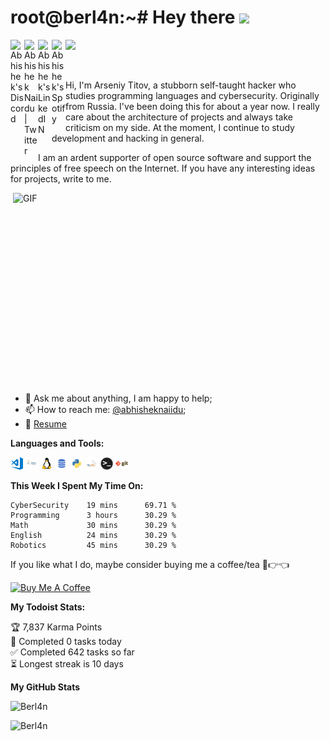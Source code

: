 # root@berl4n:~# Hey there <img src="https://media.giphy.com/media/hvRJCLFzcasrR4ia7z/giphy.gif" width="25px">
<a href="https://app.hackthebox.eu/profile/overview">
  <img align="left" alt="Abhishek's Discord" width="22px" src="https://raw.githubusercontent.com/peterthehan/peterthehan/master/assets/discord.svg" />
</a>
<a href="https://twitter.com/abhisheknaiidu">
  <img align="left" alt="Abhishek Naidu | Twitter" width="22px" src="https://raw.githubusercontent.com/peterthehan/peterthehan/master/assets/twitter.svg" />
</a>
<a href="https://www.linkedin.com/in/abhisheknaiidu/">
  <img align="left" alt="Abhishek's LinkedIN" width="22px" src="https://raw.githubusercontent.com/peterthehan/peterthehan/master/assets/linkedin.svg" />
</a>
<a href="https://open.spotify.com/user/e90fe4zsndbm6xoe2t7t8kogf?si=WaLKpwvWTle0btle2qPb6g">
  <img align="left" alt="Abhishek's Spotify" width="22px" src="https://raw.githubusercontent.com/peterthehan/peterthehan/master/assets/spotify.svg" />
</a>

![](https://visitor-badge.glitch.me/badge?page_id=abhisheknaiidu.abhisheknaiidu)

<br />

Hi, I'm Arseniy Titov, a stubborn self-taught hacker who studies programming languages and cybersecurity. Originally from Russia. I've been doing this for about a year now. I really care about the architecture of projects and always take criticism on my side. At the moment, I continue to study development and hacking in general.

I am an ardent supporter of open source software and support the principles of free speech on the Internet. If you have any interesting ideas for projects, write to me.


  <img align="right" alt="GIF" src="https://www.itondemand.com/wp-content/uploads/2020/03/IToD_Email-Animation.gif?raw=true" width="500" height="320" />


- 💬 Ask me about anything, I am happy to help;
- 📫 How to reach me: [@abhisheknaiidu](https://twitter.com/abhisheknaiidu);
- 📝 [Resume](https://drive.google.com/file/d/186ledj5PMY2damRWGpOrxYQZ2xSKjKD_/view)

**Languages and Tools:**  

<code><img height="20" src="https://raw.githubusercontent.com/github/explore/80688e429a7d4ef2fca1e82350fe8e3517d3494d/topics/visual-studio-code/visual-studio-code.png"></code>
<code><img height="20" src="https://raw.githubusercontent.com/github/explore/5c058a388828bb5fde0bcafd4bc867b5bb3f26f3/topics/java/java.png"></code>
<code><img height="20" src="https://raw.githubusercontent.com/github/explore/80688e429a7d4ef2fca1e82350fe8e3517d3494d/topics/linux/linux.png"></code>
<code><img height="20" src="https://raw.githubusercontent.com/github/explore/80688e429a7d4ef2fca1e82350fe8e3517d3494d/topics/sql/sql.png"></code>
<code><img height="20" src="https://raw.githubusercontent.com/github/explore/80688e429a7d4ef2fca1e82350fe8e3517d3494d/topics/python/python.png"></code>
<code><img height="20" src="https://raw.githubusercontent.com/github/explore/80688e429a7d4ef2fca1e82350fe8e3517d3494d/topics/mysql/mysql.png"></code>
<code><img height="20" src="https://raw.githubusercontent.com/github/explore/80688e429a7d4ef2fca1e82350fe8e3517d3494d/topics/terminal/terminal.png"></code>
<code><img height="20" src="https://raw.githubusercontent.com/github/explore/80688e429a7d4ef2fca1e82350fe8e3517d3494d/topics/git/git.png"></code>

**This Week I Spent My Time On:**
```text
CyberSecurity    19 mins      69.71 % 
Programming      3 hours      30.29 %
Math             30 mins      30.29 %
English          24 mins      30.29 %
Robotics         45 mins      30.29 %
```
<!--END_SECTION:waka-->

If you like what I do, maybe consider buying me a coffee/tea 🥺👉👈

<a href="https://www.buymeacoffee.com/abhisheknaiidu" target="_blank"><img src="https://cdn.buymeacoffee.com/buttons/v2/default-red.png" alt="Buy Me A Coffee" width="150" ></a>

**My Todoist Stats:**
<!-- TODO-IST:START -->
🏆  7,837 Karma Points           
🌸  Completed 0 tasks today           
✅  Completed 642 tasks so far           
⏳  Longest streak is 10 days
<!-- TODO-IST:END -->


**My GitHub Stats**

<p align="left"> <img src="https://github-readme-stats.vercel.app/api?username=Berl4n&show_icons=true&theme=tokyonight" alt="Berl4n" />
<p align="left"> <img src="https://github-readme-stats.vercel.app/api/top-langs?username=Berl4n&show_icons=true&theme=tokyonight" alt="Berl4n" />
